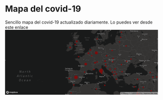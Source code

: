 Mapa del covid-19
=================

Sencillo mapa del covid-19 actualizado diariamente. Lo puedes ver desde este enlace
![Screenshot website](screenshots/mapa-covid19.herokuapp.com.png)